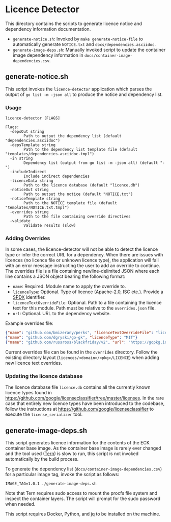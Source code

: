 Licence Detector
================

This directory contains the scripts to generate licence notice and dependency information documentation.

- `generate-notice.sh`: Invoked by `make generate-notice-file` to automatically generate `NOTICE.txt` and `docs/dependencies.asciidoc`.
- `generate-image-deps.sh`: Manually invoked script to update the container image dependency information in `docs/container-image-dependencies.csv`.


generate-notice.sh
-------------------

This script invokes the `licence-detector` application which parses the output of `go list -m -json all` to produce the notice and dependency list.

### Usage

```
licence-detector [FLAGS]

Flags:
  -depsOut string
    	Path to output the dependency list (default "dependencies.asciidoc")
  -depsTemplate string
    	Path to the dependency list template file (default "templates/dependencies.asciidoc.tmpl")
  -in string
    	Dependency list (output from go list -m -json all) (default "-")
  -includeIndirect
    	Include indirect dependencies
  -licenceData string
    	Path to the licence database (default "licence.db")
  -noticeOut string
    	Path to output the notice (default "NOTICE.txt")
  -noticeTemplate string
    	Path to the NOTICE template file (default "templates/NOTICE.txt.tmpl")
  -overrides string
    	Path to the file containing override directives
  -validate
    	Validate results (slow)
```

### Adding Overrides

In some cases, the licence-detector will not be able to detect the licence type or infer the correct URL for a dependency. When there are issues with licences (no licence file or unknown licence type), the application will fail with an error message instructing the user to add an override to continue. The overrides file is a file containing newline-delimited JSON where each line contains a JSON object bearing the following format:

- `name`: Required. Module name to apply the override to.
- `licenceType`: Optional. Type of licence (Apache-2.0, ISC etc.). Provide a [SPDX](https://spdx.org/licenses/) identifier.
- `licenceTextOverrideFile`: Optional. Path to a file containing the licence text for this module. Path must be relative to the `overrides.json` file.
- `url`: Optional. URL to the dependency website.

Example overrides file:

```json
{"name": "github.com/bmizerany/perks", "licenceTextOverrideFile": "licences/github.com/bmizerany/perks/LICENCE"}
{"name": "github.com/dgryski/go-gk", "licenceType": "MIT"}
{"name": "github.com/russross/blackfriday/v2", "url": "https://gopkg.in/russross/blackfriday.v2"}
```

Current overrides file can be found in the `overrides` directory. Follow the existing directory layout (`licences/<domain>/<pkg>/LICENCE`) when adding new licence text overrides.

### Updating the licence database

The licence database file `licence.db` contains all the currently known licence types found in https://github.com/google/licenseclassifier/tree/master/licenses. In the rare case that entirely new licence types have been introduced to the codebase, follow the instructions at https://github.com/google/licenseclassifier to execute the `license_serializer` tool.


generate-image-deps.sh
-----------------------

This script generates licence information for the contents of the ECK container base image. As the container base image is rarely ever changed and the tool used ([Tern](https://github.com/vmware/tern)) is slow to run, this script is not invoked automatically by the build process.

To generate the dependency list (`docs/container-image-dependencies.csv`) for a particular image tag, invoke the script as follows:

```shell
IMAGE_TAG=1.0.1 ./generate-image-deps.sh
```

Note that Tern requires sudo access to mount the procfs file system and inspect the container layers. The script will prompt for the sudo password when needed.

This script requires Docker, Python, and jq to be installed on the machine.
